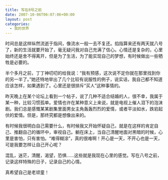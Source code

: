 ```yaml
---
title: 写在8号之前
date: 2007-10-06T06:07:06+00:00
layout: post
categories:
  - 我的世界
---
```


时间总是这样纵然流逝于指间，像流水一般一去不复还。掐指算来还有两天就八号了，新的生活就要开始了，毫无疑问我对自己充满了信心。心情还是复杂的，心里始终还是舍不得离开，但是为了生活，为了能实现自己的梦想，有时候做出一些牺牲是必要的。

半个多月之前，丁丁神叨叨的给我说：“我有预感，这次说不定你就在那里找到你的另一半了。”她还特地举出了几个比较有说服性的例子，说实话，我自己都不知道应该怎样，如果遇到了。心里还是很排斥“买人”这种事情的。

昨天晚上在某个论坛上看到一个帖子，说了几种不适合结婚的人，很不幸，我属于某一种，比较习惯孤单。爱情也许在某种意义上来说，就是电视上催人泪下的泡沫剧。我们总是感慨某某剧集里面男女主角轰轰烈烈的爱情，或者平淡如水，跌宕起伏的爱情。但是，那终究都是想像出来的。
<!--more-->
有时候我很明白自己需要什么，有时候我又开始怀疑自己，就是在这样的肯定自己、推翻自己的循环中，审视自己。躺在床上，当自己清醒地面对黑暗的时候，心里是害怕，只有害怕。“难得糊涂”，真的很难啊！开心是一天，不开心也是一天，可是我要怎样让自己开心呢？

混乱，迷茫，清醒，渴望，恐惧……这些就是我现在心里的感觉。写在八号之前，记录这样特殊的日子，记录自己的心情。

真希望自己是老顽童！
